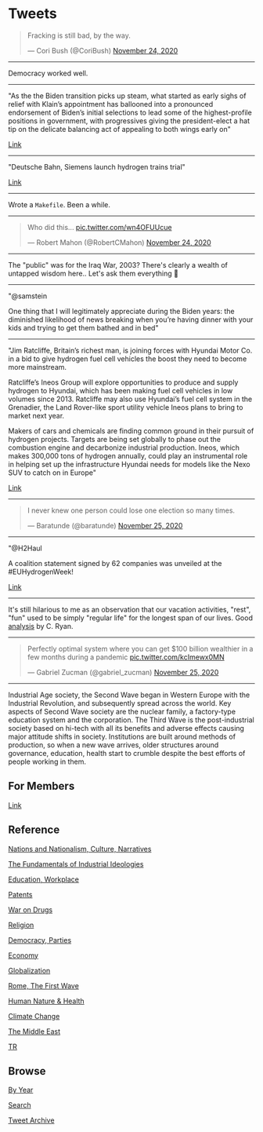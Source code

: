 # Tweets


<blockquote class="twitter-tweet"><p lang="en" dir="ltr">Fracking is still bad, by the way.</p>&mdash; Cori Bush (@CoriBush) <a href="https://twitter.com/CoriBush/status/1331374982459494404?ref_src=twsrc%5Etfw">November 24, 2020</a></blockquote> <script async src="https://platform.twitter.com/widgets.js" charset="utf-8"></script>

---

Democracy worked well. 

---

"As the the Biden transition picks up steam, what started as early
sighs of relief with Klain’s appointment has ballooned into a
pronounced endorsement of Biden’s initial selections to lead some of
the highest-profile positions in government, with progressives giving
the president-elect a hat tip on the delicate balancing act of
appealing to both wings early on"

[Link](https://www.thedailybeast.com/progressives-cant-find-anyone-in-bidens-cabinet-to-be-mad-aboutyet)

---

"Deutsche Bahn, Siemens launch hydrogen trains trial"

[Link](https://www.dw.com/en/deutsche-bahn-siemens-launch-hydrogen-trains-trial/a-55716107?maca=en-rss-en-all-1573-rdf)

---

Wrote a `Makefile`. Been a while. 

---

<blockquote class="twitter-tweet"><p lang="en" dir="ltr">Who did this... <a href="https://t.co/wn4OFUUcue">pic.twitter.com/wn4OFUUcue</a></p>&mdash; Robert Mahon (@RobertCMahon) <a href="https://twitter.com/RobertCMahon/status/1331104895613759488?ref_src=twsrc%5Etfw">November 24, 2020</a></blockquote> <script async src="https://platform.twitter.com/widgets.js" charset="utf-8"></script>

---

The "public" was for the Iraq War, 2003? There's clearly a wealth of
untapped wisdom here.. Let's ask them everything 🤨

---

"@samstein

One thing that I will legitimately appreciate during the Biden years:
the diminished likelihood of news breaking when you’re having dinner
with your kids and trying to get them bathed and in bed"

---

"Jim Ratcliffe, Britain’s richest man, is joining forces with Hyundai
Motor Co. in a bid to give hydrogen fuel cell vehicles the boost they
need to become more mainstream.

Ratcliffe’s Ineos Group will explore opportunities to produce and
supply hydrogen to Hyundai, which has been making fuel cell vehicles
in low volumes since 2013. Ratcliffe may also use Hyundai’s fuel cell
system in the Grenadier, the Land Rover-like sport utility vehicle
Ineos plans to bring to market next year.

Makers of cars and chemicals are finding common ground in their
pursuit of hydrogen projects. Targets are being set globally to phase
out the combustion engine and decarbonize industrial
production. Ineos, which makes 300,000 tons of hydrogen annually,
could play an instrumental role in helping set up the infrastructure
Hyundai needs for models like the Nexo SUV to catch on in Europe"

[Link](https://www.bloomberg.com/news/articles/2020-11-23/u-k-s-richest-man-partners-with-hyundai-to-make-hydrogen-happen)

---

<blockquote class="twitter-tweet"><p lang="en" dir="ltr">I never knew one person could lose one election so many times.</p>&mdash; Baratunde (@baratunde) <a href="https://twitter.com/baratunde/status/1331396103258796034?ref_src=twsrc%5Etfw">November 25, 2020</a></blockquote> <script async src="https://platform.twitter.com/widgets.js" charset="utf-8"></script>

---

"@H2Haul

A coalition statement signed by 62 companies was unveiled at the
\#EUHydrogenWeek! 

[Link](https://bit.ly/2Ht3Hhz)

---

It's still hilarious to me as an observation that our vacation
activities, "rest", "fun" used to be simply "regular life" for the
longest span of our lives. Good
[analysis](2019/12/civilized-to-death.md#vacation) by C. Ryan.

---

<blockquote class="twitter-tweet"><p lang="en" dir="ltr">Perfectly optimal system where you can get $100 billion wealthier in a few months during a pandemic <a href="https://t.co/kcImewx0MN">pic.twitter.com/kcImewx0MN</a></p>&mdash; Gabriel Zucman (@gabriel_zucman) <a href="https://twitter.com/gabriel_zucman/status/1331403968296062976?ref_src=twsrc%5Etfw">November 25, 2020</a></blockquote> <script async src="https://platform.twitter.com/widgets.js" charset="utf-8"></script>

---

Industrial Age society, the Second Wave began in Western Europe with
the Industrial Revolution, and subsequently spread across the
world. Key aspects of Second Wave society are the nuclear family, a
factory-type education system and the corporation. The Third Wave is
the post-industrial society based on hi-tech with all its benefits and
adverse effects causing major attitude shifts in society. Institutions
are built around methods of production, so when a new wave arrives,
older structures around governance, education, health start to crumble
despite the best efforts of people working in them.

## For Members

[Link](https://thirdwave-members.herokuapp.com)

## Reference

[Nations and Nationalism, Culture, Narratives](/2013/02/nations-and-nationalism.md)

[The Fundamentals of Industrial Ideologies](/2011/04/fundamentals-of-industrial-ideologies.md)

[Education, Workplace](2017/09/education-workplace.md)

[Patents](/2018/09/patents.md)

[War on Drugs](/2019/11/war-on-drugs.md)

[Religion](/2015/04/god-religion.md)

[Democracy, Parties](/2016/11/democracy.md)

[Economy](/2018/05/economy.md)

[Globalization](/2018/09/globalization.md)

[Rome, The First Wave](/2017/12/rome.md)

[Human Nature & Health](/2020/07/human-nature.md)

[Climate Change](/2018/12/climate.md)

[The Middle East](/2019/07/middleeast.md)

[TR](../tr)

## Browse

[By Year](years.md)

[Search](search.html)

[Tweet Archive](/tweets/README.md)

